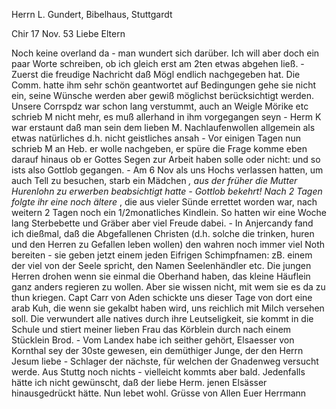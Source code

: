 Herrn L. Gundert, Bibelhaus, Stuttgardt

 Chir 17 Nov. 53
Liebe Eltern

Noch keine overland da - man wundert sich darüber. Ich will aber doch ein paar Worte schreiben, ob ich gleich erst am 2ten etwas abgehen ließ. - Zuerst die freudige Nachricht daß Mögl endlich nachgegeben hat. Die Comm. hatte ihm sehr schön geantwortet auf Bedingungen gehe sie nicht ein, seine Wünsche werden aber gewiß möglichst berücksichtigt werden. Unsere Corrspdz war schon lang verstummt, auch an Weigle Mörike etc schrieb M nicht mehr, es muß allerhand in ihm vorgegangen seyn - Herm K war erstaunt daß man sein dem lieben M. Nachlaufenwollen allgemein als etwas natürliches d.h. nicht geistliches ansah - Vor einigen Tagen nun schrieb M an Heb. er wolle nachgeben, er spüre die Frage komme eben darauf hinaus ob er Gottes Segen zur Arbeit haben solle oder nicht: und so ists also Gottlob gegangen. - Am 6 Nov als uns Hochs verlassen hatten, um auch Tell zu besuchen, starb ein Mädchen <Christine>*, aus der früher die Mutter Hurenlohn zu erwerben beabsichtigt hatte - Gottlob bekehrt! Nach 2 Tagen folgte ihr eine noch ältere <Rahel>*, die aus vieler Sünde errettet worden war, nach weitern 2 Tagen noch ein 1/2monatliches Kindlein. So hatten wir eine Woche lang Sterbebette und Gräber aber viel Freude dabei. - In Anjercandy fand ich dießmal, daß die Abgefallenen Christen (d.h. solche die trinken, huren und den Herren zu Gefallen leben wollen) den wahren noch immer viel Noth bereiten - sie geben jetzt einem jeden Eifrigen Schimpfnamen: zB. einem der viel von der Seele spricht, den Namen Seelenhändler etc. Die jungen Herren drohen wenn sie einmal die Oberhand haben, das kleine Häuflein ganz anders regieren zu wollen. Aber sie wissen nicht, mit wem sie es da zu thun kriegen. 
Capt Carr von Aden schickte uns dieser Tage von dort eine arab Kuh, die wenn sie gekalbt haben wird, uns reichlich mit Milch versehen soll. Die verwundert alle natives durch ihre Leutseligkeit, sie kommt in die Schule und stiert meiner lieben Frau das Körblein durch nach einem Stücklein Brod. - Vom Landex habe ich seither gehört, Elsaesser von Kornthal sey der 30ste gewesen, ein demüthiger Junge, der den Herrn Jesum liebe - Schlager der nächste, für welchen der Gnadenweg versucht werde. Aus Stuttg noch nichts - vielleicht kommts aber bald. Jedenfalls hätte ich nicht gewünscht, daß der liebe Herm. jenen Elsässer hinausgedrückt hätte. Nun lebet wohl. Grüsse von Allen
 Euer Herrmann

